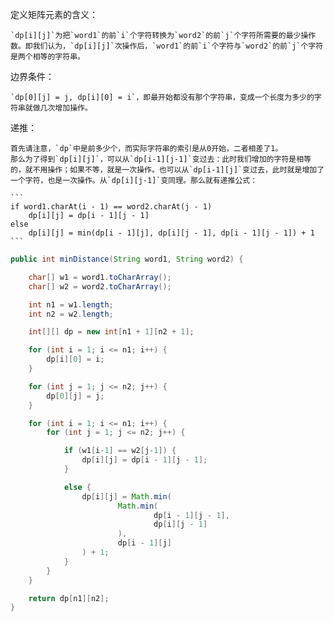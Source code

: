 定义矩阵元素的含义：

    `dp[i][j]`为把`word1`的前`i`个字符转换为`word2`的前`j`个字符所需要的最少操作数。即我们认为，`dp[i][j]`次操作后，`word1`的前`i`个字符与`word2`的前`j`个字符是两个相等的字符串。
    
边界条件：

    `dp[0][j] = j, dp[i][0] = i`，即最开始都没有那个字符串，变成一个长度为多少的字符串就做几次增加操作。
    
递推：

    首先请注意，`dp`中是前多少个，而实际字符串的索引是从0开始，二者相差了1。
    那么为了得到`dp[i][j]`，可以从`dp[i-1][j-1]`变过去：此时我们增加的字符是相等的，就不用操作；如果不等，就是一次操作。也可以从`dp[i-1][j]`变过去，此时就是增加了一个字符，也是一次操作。从`dp[i][j-1]`变同理。那么就有递推公式：
    
    ```
    if word1.charAt(i - 1) == word2.charAt(j - 1)
        dp[i][j] = dp[i - 1][j - 1]
    else
        dp[i][j] = min(dp[i - 1][j], dp[i][j - 1], dp[i - 1][j - 1]) + 1
    ```


```java
public int minDistance(String word1, String word2) {

    char[] w1 = word1.toCharArray();
    char[] w2 = word2.toCharArray();

    int n1 = w1.length;
    int n2 = w2.length;

    int[][] dp = new int[n1 + 1][n2 + 1];

    for (int i = 1; i <= n1; i++) {
        dp[i][0] = i;
    }

    for (int j = 1; j <= n2; j++) {
        dp[0][j] = j;
    }

    for (int i = 1; i <= n1; i++) {
        for (int j = 1; j <= n2; j++) {

            if (w1[i-1] == w2[j-1]) {
                dp[i][j] = dp[i - 1][j - 1];
            }

            else {
                dp[i][j] = Math.min(
                        Math.min(
                                dp[i - 1][j - 1],
                                dp[i][j - 1]
                        ),
                        dp[i - 1][j]
                ) + 1;
            }
        }
    }

    return dp[n1][n2];
}
```
